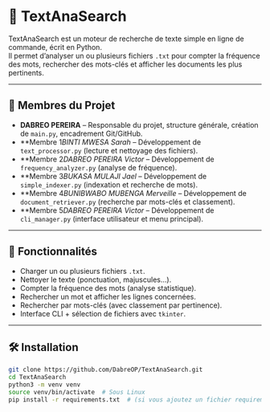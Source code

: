 # 📁 TextAnaSearch

TextAnaSearch est un moteur de recherche de texte simple en ligne de commande, écrit en Python.  
Il permet d’analyser un ou plusieurs fichiers `.txt` pour compter la fréquence des mots, rechercher des mots-clés et afficher les documents les plus pertinents.

---

## 👥 Membres du Projet

- **DABREO PEREIRA** – Responsable du projet, structure générale, création de `main.py`, encadrement Git/GitHub.
- **Membre 1*BINTI MWESA Sarah* – Développement de `text_processor.py` (lecture et nettoyage des fichiers).
- **Membre 2*DABREO PEREIRA Victor* – Développement de `frequency_analyzer.py` (analyse de fréquence).
- **Membre 3*BUKASA MULAJI Jael* – Développement de `simple_indexer.py` (indexation et recherche de mots).
- **Membre 4*BUNIBWABO MUBENGA Merveille* – Développement de `document_retriever.py` (recherche par mots-clés et classement).
- **Membre 5*DABREO PEREIRA Victor* – Développement de `cli_manager.py` (interface utilisateur et menu principal).

---

## 🧠 Fonctionnalités

- Charger un ou plusieurs fichiers `.txt`.
- Nettoyer le texte (ponctuation, majuscules...).
- Compter la fréquence des mots (analyse statistique).
- Rechercher un mot et afficher les lignes concernées.
- Rechercher par mots-clés (avec classement par pertinence).
- Interface CLI + sélection de fichiers avec `tkinter`.

---

## 🛠️ Installation

```bash
git clone https://github.com/DabreOP/TextAnaSearch.git
cd TextAnaSearch
python3 -m venv venv
source venv/bin/activate  # Sous Linux
pip install -r requirements.txt  # (si vous ajoutez un fichier requirements)
